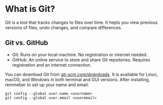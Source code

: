 
# What is Git?
Git is a tool that tracks changes to files over time. It hepls you view previous versions of files, undo changes, and compare differences.

## Git vs. GitHub
+ Git: Runs on your local machine. No registration or internet needed.
+ GitHub: An online service to store and share Git repsitories. Requires registration and an internet connection.

You can download Git from [git-scm.com/downloads](https://git-scm.com/downloads). It is available for Linuc, macOS, and Windows in both terminal and GUI versions. After installing,
remmeber to set up your name and email:
```
git config --global user.name <username>
git config --global user.email <useremail>
```

